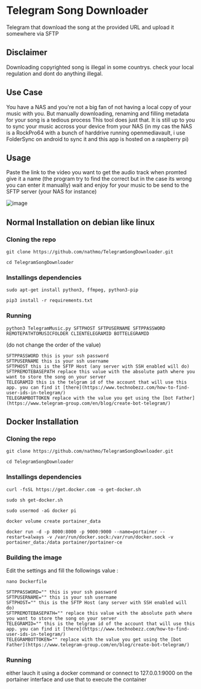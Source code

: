 # Telegram Song Downloader
Telegram that download the song at the provided URL and upload it somewhere via SFTP
## Disclaimer
Downloading copyrighted song is illegal in some countrys.
check your local regulation and dont do anything illegal.

## Use Case
You have a NAS and you're not a big fan of not having a local copy of your music with you.
But manually downloading, renaming and filling metadata for your song is a tedious process
This tool does just that. It is still up to you to sync your music accross your device from your NAS
(in my cas the NAS is a RockPro64 with a bunch of harddrive running openmediavault, i use FolderSync on android to sync it and this app is hosted on a raspberry pi)

## Usage
Paste the link to the video you want to get the audio track
when promted give it a name (the program try to find the correct but in the case its wrong you can enter it manually)
wait and enjoy for your music to be send to the SFTP server (your NAS for instance)

![image](https://user-images.githubusercontent.com/15912256/116869015-2d09c000-ac10-11eb-9e81-2ba53bcca5ba.png)

## Normal Installation on debian like linux
### Cloning the repo
```git clone https://github.com/nathmo/TelegramSongDownloader.git ```

```cd TelegramSongDownloader```
### Installings dependencies
```sudo apt-get install python3, ffmpeg, python3-pip```

```pip3 install -r requirements.txt```
### Running
```python3 TelegramMusic.py SFTPHOST SFTPUSERNAME SFTPPASSWORD REMOTEPATHTOMUSICFOLDER CLIENTELEGRAMID BOTTELEGRAMID```

(do not change the order of the value)

```
SFTPPASSWORD this is your ssh password
SFTPUSERNAME this is your ssh username
SFTPHOST this is the SFTP Host (any server with SSH enabled will do)
SFTPREMOTEBASEPATH replace this value with the absolute path where you want to store the song on your server
TELEGRAMID this is the telgram id of the account that will use this app. you can find it [there](https://www.technobezz.com/how-to-find-user-ids-in-telegram/)
TELEGRAMBOTTOKEN replace with the value you get using the [bot Father](https://www.telegram-group.com/en/blog/create-bot-telegram/)
```

## Docker Installation
### Cloning the repo
```git clone https://github.com/nathmo/TelegramSongDownloader.git```

```cd TelegramSongDownloader```
### Installings dependencies

```curl -fsSL https://get.docker.com -o get-docker.sh```

```sudo sh get-docker.sh```

```sudo usermod -aG docker pi```

```docker volume create portainer_data```

```docker run -d -p 8000:8000 -p 9000:9000 --name=portainer --restart=always -v /var/run/docker.sock:/var/run/docker.sock -v portainer_data:/data portainer/portainer-ce```

### Building the image
Edit the settings and fill the followings value : 

```nano Dockerfile```

```
SFTPPASSWORD="" this is your ssh password
SFTPUSERNAME="" this is your ssh username
SFTPHOST="" this is the SFTP Host (any server with SSH enabled will do)
SFTPREMOTEBASEPATH="" replace this value with the absolute path where you want to store the song on your server
TELEGRAMID="" this is the telgram id of the account that will use this app. you can find it [there](https://www.technobezz.com/how-to-find-user-ids-in-telegram/)
TELEGRAMBOTTOKEN="" replace with the value you get using the [bot Father](https://www.telegram-group.com/en/blog/create-bot-telegram/)
```

### Running
either lauch it using a docker command or connect to 127.0.0.1:9000 on the portainer interface and use that to execute the container
